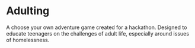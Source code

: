 # Adulting
A choose your own adventure game created for a hackathon. Designed to educate teenagers on the challenges of adult life, especially around issues of homelessness.

